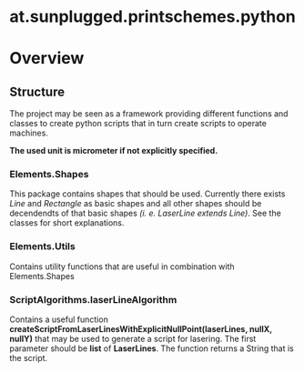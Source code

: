 # at.sunplugged.printschemes.python


# Overview

## Structure

The project may be seen as a framework providing different functions and classes to create python scripts that in turn create scripts to operate machines.

**The used unit is micrometer if not explicitly specified.**


### Elements.Shapes

This package contains shapes that should be used. Currently there exists *Line* and *Rectangle* as basic shapes and all other shapes should be decendendts of that basic shapes *(i. e. LaserLine extends Line)*. See the classes for short explanations.

### Elements.Utils

Contains utility functions that are useful in combination with Elements.Shapes

### ScriptAlgorithms.laserLineAlgorithm

Contains a useful function **createScriptFromLaserLinesWithExplicitNullPoint(laserLines, nullX, nullY)** that may be used to generate a script for lasering. The first parameter should be **list** of **LaserLines**. The function returns a String that is the script.
